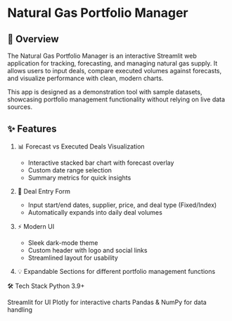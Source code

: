# Natural Gas Portfolio Manager

## 📌 Overview
The Natural Gas Portfolio Manager is an interactive Streamlit web application for tracking, forecasting, and managing natural gas supply.
It allows users to input deals, compare executed volumes against forecasts, and visualize performance with clean, modern charts.

This app is designed as a demonstration tool with sample datasets, showcasing portfolio management functionality without relying on live data sources.

## ✨ Features
1. 📊 Forecast vs Executed Deals Visualization

   * Interactive stacked bar chart with forecast overlay
   * Custom date range selection
   * Summary metrics for quick insights

2. 📝 Deal Entry Form

    * Input start/end dates, supplier, price, and deal type (Fixed/Index)
    * Automatically expands into daily deal volumes

3. ⚡ Modern UI

    * Sleek dark-mode theme
    * Custom header with logo and social links
    * Streamlined layout for usability

4. 💡 Expandable Sections for different portfolio management functions

🛠️ Tech Stack
Python 3.9+

Streamlit for UI
Plotly for interactive charts
Pandas & NumPy for data handling
